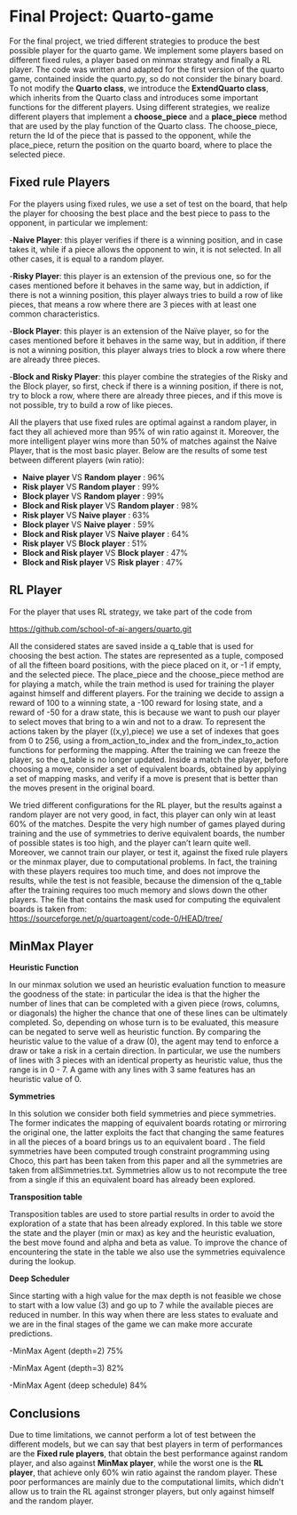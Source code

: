 # Final Project: Quarto-game

For the final project, we tried different strategies to produce the best possible player for the quarto game. We implement some players based on different fixed rules, a player based on minmax strategy and finally a RL player. The code was written and adapted for the first version of the quarto game, contained inside the quarto.py, so do not consider the binary board. To not modify the **Quarto class**, we introduce the **ExtendQuarto class**, which inherits from the Quarto class and introduces some important functions for the different players. Using different strategies, we realize different players that implement a **choose_piece** and a **place_piece** method that are used by the play function of the Quarto class. The choose_piece, return the Id of the piece that is passed to the opponent, while the place_piece, return the position on the quarto board, where to place the selected piece.

## **Fixed rule Players**  

For the players using fixed rules, we use a set of test on the board, that help the player for choosing the best place and the best piece to pass to the opponent, in particular we implement:  

-**Naive Player**: this player verifies if there is a winning position, and in case takes it, while if a piece allows the opponent to win, it is not selected. In all other cases, it is equal to a random player.  

-**Risky Player**: this player is an extension of the previous one, so for the cases mentioned before it behaves in the same way, but in addiction, if there is not a winning position, this player always tries to build a row of like pieces, that means a row where there are 3 pieces with at least one common characteristics.  

-**Block Player**: this player is an extension of the Naïve player, so for the cases mentioned before it behaves in the same way, but in addition, if there is not a winning position, this player always tries to block a row where there are already three pieces.  

-**Block and Risky Player**: this player combine the strategies of the Risky and the Block player, so first, check if there is a winning position, if there is not, try to block a row, where there are already three pieces, and if this move is not possible, try to build a row of like pieces.  

All the players that use fixed rules are optimal against a random player, in fact they all achieved more than 95% of win ratio against it. Moreover, the more intelligent player wins more than 50% of matches against the Naive Player, that is the most basic player. Below are the results of some test between different players (win ratio): 

- **Naive player** VS **Random player** : 96%  
- **Risk player** VS **Random player** : 99%  
- **Block player** VS **Random player** : 99%
- **Block and Risk player** VS **Random player** : 98%
- **Risk player** VS **Naive player** : 63%
- **Block player** VS **Naive player** : 59%
- **Block and Risk player** VS **Naive player** : 64%
- **Risk player** VS **Block player** : 51%
- **Block and Risk player** VS **Block player** : 47%
- **Block and Risk player** VS **Risk player** : 47%

## **RL Player**  

For the player that uses RL strategy, we take part of the code from  

https://github.com/school-of-ai-angers/quarto.git  

All the considered states are saved inside a q_table that is used for choosing the best action. The states are represented as a tuple, composed of all the fifteen board positions, with the piece placed on it, or -1 if empty, and the selected piece. The place_piece and the choose_piece method are for playing a match, while the train method is used for training the player against himself and different players. For the training we decide to assign a reward of 100 to a winning state, a -100 reward for losing state, and a reward of -50 for a draw state, this is because we want to push our player to select moves that bring to a win and not to a draw. To represent the actions taken by the player ((x,y),piece) we use a set of indexes that goes from 0 to 256, using a from_action_to_index and the from_index_to_action functions for performing the mapping. After the training we can freeze the player, so the q_table is no longer updated. Inside a match the player, before choosing a move, consider a set of equivalent boards, obtained by applying a set of mapping masks, and verify if a move is present that is better than the moves present in the original board.  

We tried different configurations for the RL player, but the results against a random player are not very good, in fact, this player can only win at least 60% of the matches. Despite the very high number of games played during training and the use of symmetries to derive equivalent boards, the number of possible states is too high, and the player can’t learn quite well. Moreover, we cannot train our player, or test it, against the fixed rule players or the minmax player, due to computational problems. In fact, the training with these players requires too much time, and does not improve the results, while the test is not feasible, because the dimension of the q_table after the training requires too much memory and slows down the other players.
The file that contains the mask used for computing the equivalent boards is taken from:   
https://sourceforge.net/p/quartoagent/code-0/HEAD/tree/

## **MinMax Player**  

**Heuristic Function**  

In our minmax solution we used an heuristic evaluation function to measure the goodness of the state: in particular the idea is that the higher the number of lines that can be completed with a given piece (rows, columns, or diagonals) the higher the chance that one of these lines can be ultimately completed. So, depending on whose turn is to be evaluated, this measure can be negated to serve well as heuristic function. By comparing the heuristic value to the value of a draw (0), the agent may tend to enforce a draw or take a risk in a certain direction. In particular, we use the numbers of lines with 3 pieces with an identical property as heuristic value, thus the range is in 0 - 7.   A game with any lines with 3 same features has an heuristic value of 0.  

**Symmetries**  

In this solution we consider both field symmetries and piece symmetries. The former indicates the mapping of equivalent boards rotating or mirroring the original one, the latter exploits the fact that changing the same features in all the pieces of a board brings us to an equivalent board . The field symmetries have been computed trough constraint programming using Choco, this part has been taken from this paper and all the symmetries are taken from allSimmetries.txt. Symmetries allow us to not recompute the tree from a single if this an equivalent board has already been explored.  

**Transposition table**  

Transposition tables are used to store partial results in order to avoid the exploration of a state that has been already explored. In this table we store the state and the player (min or max) as key and the heuristic evaluation, the best move found and alpha and beta as value. To improve the chance of encountering the state in the table we also use the symmetries equivalence during the lookup.  

**Deep Scheduler**  

Since starting with a high value for the max depth is not feasible we chose to start with a low value (3) and go up to 7 while the available pieces are reduced in number. In this way when there are less states to evaluate and we are in the final stages of the game we can make more accurate predictions.  


-MinMax Agent (depth=2)	75%  

-MinMax Agent (depth=3)	82%  

-MinMax Agent (deep schedule)	84%

## Conclusions
Due to time limitations, we cannot perform a lot of test between the different models, but we can say that best players in term of performances are the **Fixed rule players**, that obtain the best performance against random player, and also against **MinMax player**, while the worst one is the **RL player**, that achieve only 60% win ratio against the random player. These poor performances are mainly due to the computational limits, which didn't allow us to train the RL against stronger players, but only against himself and the random player.





